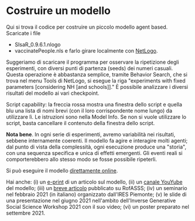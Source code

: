 # Costruire un modello

Qui si trova il codice per costruire un piccolo modello agent based. Scaricate i file 
- SIsaR_0.9.6.1.nlogo
- vaccinatePeople.nls 
e farlo girare localmente con [NetLogo](https://ccl.northwestern.edu/netlogo/download.shtml).

Suggeriamo di scaricare il programma per osservare la ripetizione degli esperimenti, con diversi punti di partenza (seeds) dei numeri casuali. Questa operazione è abbastanza semplice, tramite Behavior Search, che si trova nel menu Tools di NetLogo, si esegue la riga "experiments with fixed parameters [considering NH [and schools]]." È possibile analizzare i diversi risultati del modello ai vari checkpoint. 

Script capability: la freccia rossa mostra una finestra dello script e quella blu una lista di nomi brevi (con il loro corrispondente nome lungo) da utilizzare lì. Le istruzioni sono nella Model Info. Se non si vuole utilizzare lo script, basta cancellare il contenuto della finestra dello script.

**Nota bene**. In ogni serie di esperimenti, avremo variabilità nei risultati, sebbene internamente coerenti. Il modello fa agire e interagire molti agenti; dal punto di vista della complessità, ogni esecuzione produce una "storia", con una sequenza specifica e unica di effetti emergenti. Gli eventi reali si comporterebbero allo stesso modo se fosse possibile ripeterli.

Si può eseguire il modello [direttamente online](https://terna.to.it/simul/SIsaR_0.9.6.1.html).

Hai anche: (i) un [e-print](https://arxiv.org/abs/2108.08885) di un articolo sul modello, (ii) un [canale YouYube](https://www.youtube.com/watch?v=lyvmwYtJNTc&list=PLtRE5rhaaRGLUqWBTdR7Dl77nQ1uzcZyi) del modello; (iii) un [breve articolo](https://rofasss.org/2020/10/20/sisar/) pubblicato su RofASSS; (iv) un seminario nel febbraio 2021 (in italiano) organizzato dall'IRES Piemonte; (v) le slide di una presentazione nel giugno 2021 nell'ambito dell'Inverse Generative Social Science Workshop 2021 con il suo video; (vi) un poster preparato nel settembre 2021.

